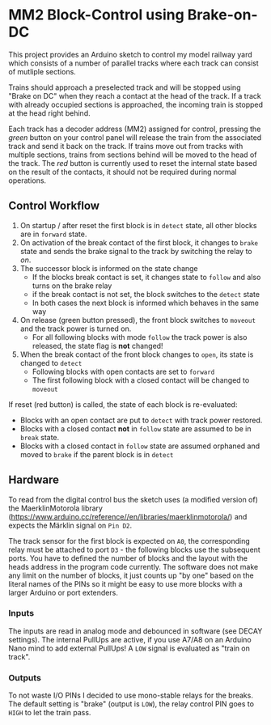 # MM2 Block-Control using Brake-on-DC

This project provides an Arduino sketch to control my model railway yard which consists of a number of parallel tracks where each track can consist of mutliple sections. 

Trains should approach a preselected track and will be stopped using "Brake on DC" when they reach a contact at the head of the track. If a track with already occupied sections is approached, the incoming train is stopped at the head right behind. 

Each track has a decoder address (MM2) assigned for control, pressing the *green* button on your control panel will release the train from the associated track and send it back on the track. If trains move out from tracks with multiple sections, trains from sections behind will be moved to the head of the track. The *red* button is currently used to reset the internal state based on the result of the contacts, it should not be required during normal operations.

## Control Workflow

1. On startup / after reset the first block is in `detect` state, all other blocks are in `forward` state. 
2. On activation of the break contact of the first block, it changes to `brake` state and sends the brake signal to the track by switching the relay to *on*.
3. The successor block is informed on the state change 
   * If the blocks break contact is set, it changes state to `follow` and also turns on the brake relay
   * if the break contact is not set, the block switches to the `detect` state
   * In both cases the next block is informed which behaves in the same way
4. On release (green button pressed), the front block switches to `moveout` and the track power is turned on. 
   * For all following blocks with mode `follow` the track power is also released, the state flag is **not** changed!
5. When the break contact of the front block changes to `open`, its state is changed to `detect` 
   * Following blocks with open contacts are set to `forward`
   * The first following block with a closed contact will be changed to `moveout`

If reset (red button) is called, the state of each block is re-evaluated:
   * Blocks with an open contact are put to `detect` with track power restored.
   * Blocks with a closed contact **not** in `follow` state are assumed to be in `break` state.
  * Blocks with a closed contact in `follow` state are assumed orphaned and moved to `brake` if the parent block is in `detect` 


## Hardware

To read from the digital control bus the sketch uses (a modified version of) the MaerklinMotorola library (https://www.arduino.cc/reference//en/libraries/maerklinmotorola/) and expects the Märklin signal on `Pin D2`. 

The track sensor for the first block is expected on `A0`, the corresponding relay must be attached to port `D3` - the following blocks use the subsequent ports. You have to defined the number of blocks and the layout with the heads address in the program code currently. The software does not make any limit on the number of blocks, it just counts up "by one" based on the literal names of the PINs so it might be easy to use more blocks with a larger Arduino or port extenders. 

### Inputs 

The inputs are read in analog mode and debounced in software (see DECAY settings). The internal PullUps are active, if you use A7/A8 on an Arduino Nano mind to add external PullUps! A `LOW` signal is evaluated as "train on track".

### Outputs

To not waste I/O PINs I decided to use mono-stable relays for the breaks. The default setting is "brake" (output is `LOW`), the relay control PIN goes to `HIGH` to let the train pass.



